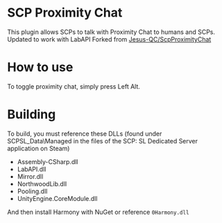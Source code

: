 # SCP Proximity Chat
This plugin allows SCPs to talk with Proximity Chat to humans and SCPs. Updated to work with LabAPI
Forked from [Jesus-QC/ScpProximityChat](https://github.com/Jesus-QC/ScpProximityChat/)

# How to use
To toggle proximity chat, simply press Left Alt.

# Building
To build, you must reference these DLLs (found under SCPSL_Data\Managed in the files of the SCP: SL Dedicated Server application on Steam)
- Assembly-CSharp.dll
- LabAPI.dll
- Mirror.dll
- NorthwoodLib.dll
- Pooling.dll
- UnityEngine.CoreModule.dll

And then install Harmony with NuGet or reference ``0Harmony.dll``
